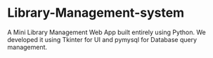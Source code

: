 # Library-Management-system
A Mini Library Management Web App built entirely using Python. We developed it using Tkinter for UI and pymysql for Database query management.
